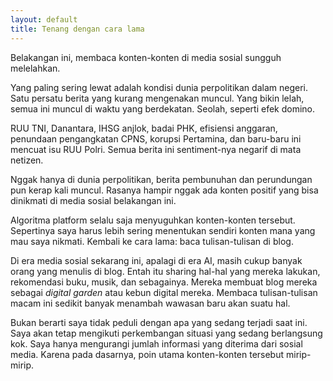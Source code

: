 ```yaml
---
layout: default
title: Tenang dengan cara lama
---
```


Belakangan ini, membaca konten-konten di media sosial sungguh melelahkan.

Yang paling sering lewat adalah kondisi dunia perpolitikan dalam negeri. Satu persatu berita yang kurang mengenakan muncul. Yang bikin lelah, semua ini muncul di waktu yang berdekatan. Seolah, seperti efek domino.

RUU TNI, Danantara, IHSG anjlok, badai PHK, efisiensi anggaran, penundaan pengangkatan CPNS, korupsi Pertamina, dan baru-baru ini mencuat isu RUU Polri. Semua berita ini sentiment-nya negarif di mata netizen.

Nggak hanya di dunia perpolitikan, berita pembunuhan dan perundungan pun kerap kali muncul. Rasanya hampir nggak ada konten positif yang bisa dinikmati di media sosial belakangan ini.

Algoritma platform selalu saja menyuguhkan konten-konten tersebut. Sepertinya saya harus lebih sering menentukan sendiri konten mana yang mau saya nikmati. Kembali ke cara lama: baca tulisan-tulisan di blog.

Di era media sosial sekarang ini, apalagi di era AI, masih cukup banyak orang yang menulis di blog. Entah itu sharing hal-hal yang mereka lakukan, rekomendasi buku, musik, dan sebagainya. Mereka membuat blog mereka sebagai *digital garden* atau kebun digital mereka. Membaca tulisan-tulisan macam ini sedikit banyak menambah wawasan baru akan suatu hal.

Bukan berarti saya tidak peduli dengan apa yang sedang terjadi saat ini. Saya akan tetap mengikuti perkembangan situasi yang sedang berlangsung kok. Saya hanya mengurangi jumlah informasi yang diterima dari sosial media. Karena pada dasarnya, poin utama konten-konten tersebut mirip-mirip.
